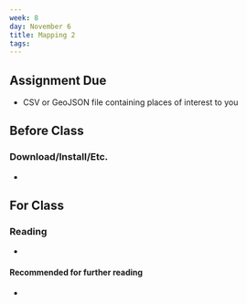 ```yaml
---
week: 8
day: November 6
title: Mapping 2
tags: 
---
```


## Assignment Due
- CSV or GeoJSON file containing places of interest to you

## Before Class

### Download/Install/Etc.
- 

## For Class

### Reading
- 

#### Recommended for further reading
- 

